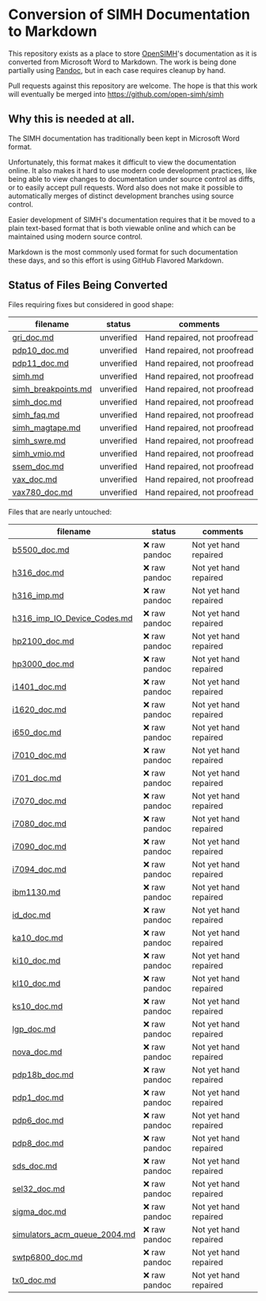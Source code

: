 # Conversion of SIMH Documentation to Markdown

This repository exists as a place to store
[OpenSIMH](https://opensimh.org)'s documentation as it is converted
from Microsoft Word to Markdown. The work is being done partially
using [Pandoc](https://pandoc.org), but in each case requires cleanup
by hand.

Pull requests against this repository are welcome. The hope is that
this work will eventually be merged into
https://github.com/open-simh/simh

## Why this is needed at all.

The SIMH documentation has traditionally been kept in Microsoft Word
format.

Unfortunately, this format makes it difficult to view the
documentation online. It also makes it hard to use modern code
development practices, like being able to view changes to
documentation under source control as diffs, or to easily accept pull
requests. Word also does not make it possible to automatically merges
of distinct development branches using source control.

Easier development of SIMH's documentation requires that it be moved
to a plain text-based format that is both viewable online and which
can be maintained using modern source control.

Markdown is the most commonly used format for such documentation these
days, and so this effort is using GitHub Flavored Markdown.

## Status of Files Being Converted

Files requiring fixes but considered in good shape:

| filename                        | status     | comments                     |
|---------------------------------|------------|------------------------------|
| [gri_doc.md](docs/gri_doc.md)   | unverified | Hand repaired, not proofread |
| [pdp10_doc.md](docs/pdp10_doc.md) | unverified | Hand repaired, not proofread |
| [pdp11_doc.md](docs/pdp11_doc.md) | unverified | Hand repaired, not proofread |
| [simh.md](docs/simh.md)         | unverified | Hand repaired, not proofread |
| [simh_breakpoints.md](docs/simh_breakpoints.md) | unverified | Hand repaired, not proofread |
| [simh_doc.md](docs/simh_doc.md) | unverified | Hand repaired, not proofread |
| [simh_faq.md](docs/simh_faq.md) | unverified | Hand repaired, not proofread |
| [simh_magtape.md](docs/simh_magtape.md) | unverified | Hand repaired, not proofread |
| [simh_swre.md](docs/simh_swre.md) | unverified | Hand repaired, not proofread |
| [simh_vmio.md](docs/simh_vmio.md) | unverified | Hand repaired, not proofread |
| [ssem_doc.md](docs/ssem_doc.md) | unverified | Hand repaired, not proofread |
| [vax_doc.md](docs/vax_doc.md) | unverified | Hand repaired, not proofread |
| [vax780_doc.md](docs/vax780_doc.md) | unverified | Hand repaired, not proofread |


Files that are nearly untouched:


| filename                         | status      | comments              |
| -------------------------------- | ----------- | --------------------- |
| [b5500_doc.md](docs/b5500_doc.md) | ❌ raw pandoc | Not yet hand repaired |
| [h316_doc.md](docs/h316_doc.md) | ❌ raw pandoc | Not yet hand repaired |
| [h316_imp.md](docs/h316_imp.md) | ❌ raw pandoc | Not yet hand repaired |
| [h316_imp_IO_Device_Codes.md](docs/h316_imp_IO_Device_Codes.md) | ❌ raw pandoc | Not yet hand repaired |
| [hp2100_doc.md](docs/hp2100_doc.md) | ❌ raw pandoc | Not yet hand repaired |
| [hp3000_doc.md](docs/hp3000_doc.md) | ❌ raw pandoc | Not yet hand repaired |
| [i1401_doc.md](docs/i1401_doc.md) | ❌ raw pandoc | Not yet hand repaired |
| [i1620_doc.md](docs/i1620_doc.md) | ❌ raw pandoc | Not yet hand repaired |
| [i650_doc.md](docs/i650_doc.md) | ❌ raw pandoc | Not yet hand repaired |
| [i7010_doc.md](docs/i7010_doc.md) | ❌ raw pandoc | Not yet hand repaired |
| [i701_doc.md](docs/i701_doc.md) | ❌ raw pandoc | Not yet hand repaired |
| [i7070_doc.md](docs/i7070_doc.md) | ❌ raw pandoc | Not yet hand repaired |
| [i7080_doc.md](docs/i7080_doc.md) | ❌ raw pandoc | Not yet hand repaired |
| [i7090_doc.md](docs/i7090_doc.md) | ❌ raw pandoc | Not yet hand repaired |
| [i7094_doc.md](docs/i7094_doc.md) | ❌ raw pandoc | Not yet hand repaired |
| [ibm1130.md](docs/ibm1130.md) | ❌ raw pandoc | Not yet hand repaired |
| [id_doc.md](docs/id_doc.md) | ❌ raw pandoc | Not yet hand repaired |
| [ka10_doc.md](docs/ka10_doc.md) | ❌ raw pandoc | Not yet hand repaired |
| [ki10_doc.md](docs/ki10_doc.md) | ❌ raw pandoc | Not yet hand repaired |
| [kl10_doc.md](docs/kl10_doc.md) | ❌ raw pandoc | Not yet hand repaired |
| [ks10_doc.md](docs/ks10_doc.md) | ❌ raw pandoc | Not yet hand repaired |
| [lgp_doc.md](docs/lgp_doc.md) | ❌ raw pandoc | Not yet hand repaired |
| [nova_doc.md](docs/nova_doc.md) | ❌ raw pandoc | Not yet hand repaired |
| [pdp18b_doc.md](docs/pdp18b_doc.md) | ❌ raw pandoc | Not yet hand repaired |
| [pdp1_doc.md](docs/pdp1_doc.md) | ❌ raw pandoc | Not yet hand repaired |
| [pdp6_doc.md](docs/pdp6_doc.md) | ❌ raw pandoc | Not yet hand repaired |
| [pdp8_doc.md](docs/pdp8_doc.md) | ❌ raw pandoc | Not yet hand repaired |
| [sds_doc.md](docs/sds_doc.md) | ❌ raw pandoc | Not yet hand repaired |
| [sel32_doc.md](docs/sel32_doc.md) | ❌ raw pandoc | Not yet hand repaired |
| [sigma_doc.md](docs/sigma_doc.md) | ❌ raw pandoc | Not yet hand repaired |
| [simulators_acm_queue_2004.md](docs/simulators_acm_queue_2004.md) | ❌ raw pandoc | Not yet hand repaired |
| [swtp6800_doc.md](docs/swtp6800_doc.md) | ❌ raw pandoc | Not yet hand repaired |
| [tx0_doc.md](docs/tx0_doc.md) | ❌ raw pandoc | Not yet hand repaired |
